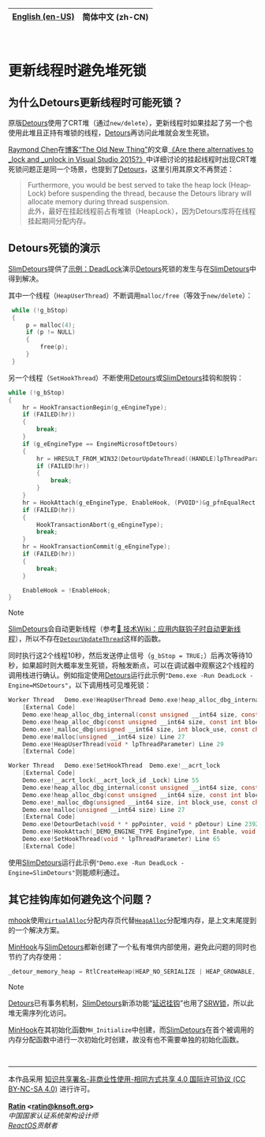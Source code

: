 | [English (en-US)](./README.md) | **简体中文 (zh-CN)** |
| --- | --- |

<br>

# 更新线程时避免堆死锁

## 为什么Detours更新线程时可能死锁？

原版[Detours](https://github.com/microsoft/Detours)使用了CRT堆（通过`new/delete`），更新线程时如果挂起了另一个也使用此堆且正持有堆锁的线程，[Detours](https://github.com/microsoft/Detours)再访问此堆就会发生死锁。

[Raymond Chen](https://devblogs.microsoft.com/oldnewthing/author/oldnewthing)在[博客“The Old New Thing”](https://devblogs.microsoft.com/oldnewthing/)的文章[《Are there alternatives to _lock and _unlock in Visual Studio 2015?》](https://devblogs.microsoft.com/oldnewthing/20170125-00/?p=95255)中详细讨论的挂起线程时出现CRT堆死锁问题正是同一个场景，也提到了[Detours](https://github.com/microsoft/Detours)，这里引用其原文不再赘述：
> Furthermore, you would be best served to take the heap lock (Heap­Lock) before suspending the thread, because the Detours library will allocate memory during thread suspension.  
> 此外，最好在挂起线程前占有堆锁（Heap­Lock），因为Detours库将在线程挂起期间分配内存。

## Detours死锁的演示

[SlimDetours](https://github.com/KNSoft/KNSoft.SlimDetours)提供了[示例：DeadLock](../../../Source/Demo/DeadLock.c)演示[Detours](https://github.com/microsoft/Detours)死锁的发生与在[SlimDetours](https://github.com/KNSoft/KNSoft.SlimDetours)中得到解决。

其中一个线程（`HeapUserThread`）不断调用`malloc/free`（等效于`new/delete`）：
```C
 while (!g_bStop)
 {
     p = malloc(4);
     if (p != NULL)
     {
         free(p);
     }
 }
```

另一个线程（`SetHookThread`）不断使用[Detours](https://github.com/microsoft/Detours)或[SlimDetours](https://github.com/KNSoft/KNSoft.SlimDetours)挂钩和脱钩：
```C
while (!g_bStop)
{
    hr = HookTransactionBegin(g_eEngineType);
    if (FAILED(hr))
    {
        break;
    }
    if (g_eEngineType == EngineMicrosoftDetours)
    {
        hr = HRESULT_FROM_WIN32(DetourUpdateThread((HANDLE)lpThreadParameter));
        if (FAILED(hr))
        {
            break;
        }
    }
    hr = HookAttach(g_eEngineType, EnableHook, (PVOID*)&g_pfnEqualRect, Hooked_EqualRect);
    if (FAILED(hr))
    {
        HookTransactionAbort(g_eEngineType);
        break;
    }
    hr = HookTransactionCommit(g_eEngineType);
    if (FAILED(hr))
    {
        break;
    }

    EnableHook = !EnableHook;
}
```
> [!NOTE]
> [SlimDetours](https://github.com/KNSoft/KNSoft.SlimDetours)会自动更新线程（参考[🔗 技术Wiki：应用内联钩子时自动更新线程](https://github.com/KNSoft/KNSoft.SlimDetours/blob/main/Docs/TechWiki/Update%20Threads%20Automatically%20When%20Applying%20Inline%20Hooks/README.zh-CN.md)），所以不存在[`DetourUpdateThread`](https://github.com/microsoft/Detours/wiki/DetourUpdateThread)这样的函数。

同时执行这2个线程10秒，然后发送停止信号（`g_bStop = TRUE;`）后再次等待10秒，如果超时则大概率发生死锁，将触发断点，可以在调试器中观察这2个线程的调用栈进行确认。例如指定使用[Detours](https://github.com/microsoft/Detours)运行此示例`"Demo.exe -Run DeadLock -Engine=MSDetours"`，以下调用栈可见堆死锁：
```C
Worker Thread	Demo.exe!HeapUserThread	Demo.exe!heap_alloc_dbg_internal
    [External Code]
    Demo.exe!heap_alloc_dbg_internal(const unsigned __int64 size, const int block_use, const char * const file_name, const int line_number) Line 359
    Demo.exe!heap_alloc_dbg(const unsigned __int64 size, const int block_use, const char * const file_name, const int line_number) Line 450
    Demo.exe!_malloc_dbg(unsigned __int64 size, int block_use, const char * file_name, int line_number) Line 496
    Demo.exe!malloc(unsigned __int64 size) Line 27
    Demo.exe!HeapUserThread(void * lpThreadParameter) Line 29
    [External Code]

Worker Thread	Demo.exe!SetHookThread	Demo.exe!__acrt_lock
    [External Code]
    Demo.exe!__acrt_lock(__acrt_lock_id _Lock) Line 55
    Demo.exe!heap_alloc_dbg_internal(const unsigned __int64 size, const int block_use, const char * const file_name, const int line_number) Line 309
    Demo.exe!heap_alloc_dbg(const unsigned __int64 size, const int block_use, const char * const file_name, const int line_number) Line 450
    Demo.exe!_malloc_dbg(unsigned __int64 size, int block_use, const char * file_name, int line_number) Line 496
    Demo.exe!malloc(unsigned __int64 size) Line 27
    [External Code]
    Demo.exe!DetourDetach(void * * ppPointer, void * pDetour) Line 2392
    Demo.exe!HookAttach(_DEMO_ENGINE_TYPE EngineType, int Enable, void * * ppPointer, void * pDetour) Line 140
    Demo.exe!SetHookThread(void * lpThreadParameter) Line 65
    [External Code]
```
使用[SlimDetours](https://github.com/KNSoft/KNSoft.SlimDetours)运行此示例`"Demo.exe -Run DeadLock -Engine=SlimDetours"`则能顺利通过。

## 其它挂钩库如何避免这个问题？

[mhook](https://github.com/martona/mhook)使用[`Virtual­Alloc`](https://learn.microsoft.com/en-us/windows/win32/api/memoryapi/nf-memoryapi-virtualalloc)分配内存页代替[`Heap­Alloc`](https://learn.microsoft.com/en-us/windows/win32/api/heapapi/nf-heapapi-heapalloc)分配堆内存，是上文末尾提到的一个解决方案。

[MinHook](https://github.com/TsudaKageyu/minhook)与[SlimDetours](https://github.com/KNSoft/KNSoft.SlimDetours)都新创建了一个私有堆供内部使用，避免此问题的同时也节约了内存使用：
```C
_detour_memory_heap = RtlCreateHeap(HEAP_NO_SERIALIZE | HEAP_GROWABLE, NULL, 0, 0, NULL, NULL);
```
> [!NOTE]
> [Detours](https://github.com/microsoft/Detours)已有事务机制，[SlimDetours](https://github.com/KNSoft/KNSoft.SlimDetours)新添功能“[延迟挂钩](../Implement%20Delay%20Hook/README.zh-CN.md)”也用了[SRW锁](https://learn.microsoft.com/en-us/windows/win32/sync/slim-reader-writer--srw--locks)，所以此堆无需序列化访问。

[MinHook](https://github.com/TsudaKageyu/minhook)在其初始化函数`MH_Initialize`中创建，而[SlimDetours](https://github.com/KNSoft/KNSoft.SlimDetours)在首个被调用的内存分配函数中进行一次初始化时创建，故没有也不需要单独的初始化函数。

<br>
<hr>

本作品采用 [知识共享署名-非商业性使用-相同方式共享 4.0 国际许可协议 (CC BY-NC-SA 4.0)](http://creativecommons.org/licenses/by-nc-sa/4.0/) 进行许可。  
<br>
**[Ratin](https://github.com/RatinCN) &lt;[<ratin@knsoft.org>](mailto:ratin@knsoft.org)&gt;**  
*中国国家认证系统架构设计师*  
*[ReactOS](https://github.com/reactos/reactos)贡献者*
